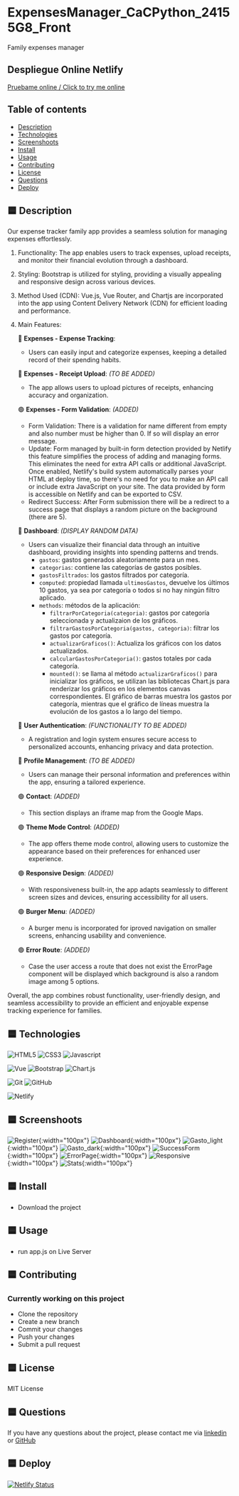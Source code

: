 # ExpensesManager_CaCPython_24155G8_Front

Family expenses manager

<h2>Despliegue Online Netlify</h2>
<a href="https://expensesmanagercacpython24155g8front.netlify.app/" target="_blank">Pruebame online / Click to try me online</a>

## Table of contents
- [Description](#-description)
- [Technologies](#-technologies)
- [Screenshoots](#-screenshoots)
- [Install](#-install)
- [Usage](#-usage)
- [Contributing](#-contributing)
- [License](#-license)
- [Questions](#-questions)
- [Deploy](#-deploy)

## 🟦 Description

Our expense tracker family app provides a seamless solution for managing expenses effortlessly.

1. Functionality: The app enables users to track expenses, upload receipts, and monitor their financial evolution through a dashboard.

2. Styling: Bootstrap is utilized for styling, providing a visually appealing and responsive design across various devices.

3. Method Used (CDN): Vue.js, Vue Router, and Chartjs are incorporated into the app using Content Delivery Network (CDN) for efficient loading and performance.

4. Main Features:

    🔷 **Expenses - Expense Tracking**: 
    - Users can easily input and categorize expenses, keeping a detailed record of their spending habits.
  
    🔴 **Expenses - Receipt Upload**: *(TO BE ADDED)*
    - The app allows users to upload pictures of receipts, enhancing accuracy and organization.
  
    🟢 **Expenses - Form Validation**: *(ADDED)*
    - Form Validation: There is a validation for name different from empty and also number must be higher than 0. If so will display an error message.
    - Update: Form managed by built-in form detection provided by Netlify this feature simplifies the process of adding and managing forms. This eliminates the need for extra API calls or additional JavaScript. Once enabled, Netlify's build system automatically parses your HTML at deploy time, so there's no need for you to make an API call or include extra JavaScript on your site. The data provided by form is accessible on Netlify and can be exported to CSV.
    - Redirect Success: After Form submission there will be a redirect to a success page that displays a random picture on the background (there are 5).
  
    🔷 **Dashboard**: *(DISPLAY RANDOM DATA)*
    - Users can visualize their financial data through an intuitive dashboard, providing insights into spending patterns and trends.
        - `gastos`: gastos generados aleatoriamente para un mes.
        - `categorias`: contiene las categorías de gastos posibles.
        - `gastosFiltrados`:  los gastos filtrados por categoría.
        - `computed`: propiedad llamada `ultimosGastos`,  devuelve los últimos 10 gastos, ya sea por categoría o todos si no hay ningún filtro aplicado.
        - `methods`: métodos de la aplicación:
          - `filtrarPorCategoria(categoria)`: gastos por categoría seleccionada y actualizaion de los gráficos.
          - `filtrarGastosPorCategoria(gastos, categoria)`: filtrar los gastos por categoría.
          - `actualizarGraficos()`: Actualiza los gráficos con los datos actualizados.
          - `calcularGastosPorCategoria()`: gastos totales por cada categoría.
          - `mounted()`: se llama al método `actualizarGraficos()` para inicializar los gráficos, se utilizan las bibliotecas Chart.js para renderizar los gráficos en los elementos canvas correspondientes. El gráfico de barras muestra los gastos por categoría, mientras que el gráfico de líneas muestra la evolución de los gastos a lo largo del tiempo.
    
    🔶 **User Authentication**: *(FUNCTIONALITY TO BE ADDED)*
    - A registration and login system ensures secure access to personalized accounts, enhancing privacy and data protection.
  
    🔶 **Profile Management**: *(TO BE ADDED)*
    - Users can manage their personal information and preferences within the app, ensuring a tailored experience.
  
    🟢  **Contact**: *(ADDED)*
    - This section displays an iframe map from the Google Maps.
  
    🟢  **Theme Mode Control**: *(ADDED)*
    - The app offers theme mode control, allowing users to customize the appearance based on their preferences for enhanced user experience.
  
    🟢  **Responsive Design**: *(ADDED)*
    - With responsiveness built-in, the app adapts seamlessly to different screen sizes and devices, ensuring accessibility for all users.
  
    🟢  **Burger Menu**: *(ADDED)*
    - A burger menu is incorporated for iproved navigation on smaller screens, enhancing usability and convenience.
  
    🟢  **Error Route**: *(ADDED)*
    - Case the user access a route that does not exist the ErrorPage component will be displayed which background is also a random image among 5 options.

Overall, the app combines robust functionality, user-friendly design, and seamless accessibility to provide an efficient and enjoyable expense tracking experience for families.

## 🟦 Technologies

![HTML5](https://img.shields.io/badge/HTML5-E34F26?style=for-the-badge&logo=html5&logoColor=E34F26&labelColor=101010&color=E34F26)
![CSS3](https://img.shields.io/badge/CSS3-1572B6?style=for-the-badge&logo=css3&logoColor=1572B6&labelColor=101010)
![Javascript](https://img.shields.io/badge/JavaScript-F7DF1E?style=for-the-badge&logo=javascript&logoColor=F7DF1E&labelColor=101010)

![Vue](https://img.shields.io/badge/Vue-4FC08D?style=for-the-badge&logo=vuedotjs&logoColor=4FC08D&labelColor=101010)
![Bootstrap](https://img.shields.io/badge/Bootstrap-7952B3?style=for-the-badge&logo=bootstrap&logoColor=7952B3&labelColor=101010)
![Chart.js](https://img.shields.io/badge/Chart.js-FF6384?style=for-the-badge&logo=Chart.js&logoColor=FF6384&labelColor=101010)

![Git](https://img.shields.io/badge/Git-F05032?style=for-the-badge&logo=Git&logoColor=F05032&labelColor=101010)
![GitHub](https://img.shields.io/badge/GitHub-181717?style=for-the-badge&logo=GitHub&logoColor=white&labelColor=101010)

![Netlify](https://img.shields.io/badge/Netlify-00C7B7?style=for-the-badge&logo=Netlify&logoColor=00C7B7&labelColor=101010)

## 🟦 Screenshoots
![Register](/assets/images/screenshots/register.png){:width="100px"}
![Dashboard](/assets/images/screenshots/dash.png){:width="100px"}
![Gasto_light](/assets/images/screenshots/gasto_light.png){:width="100px"}
![Gasto_dark](/assets/images/screenshots/gasto_dark.png){:width="100px"}
![SuccessForm](/assets/images/screenshots/successform.png){:width="100px"}
![ErrorPage](/assets/images/screenshots/errorpage.png){:width="100px"}
![Responsive](/assets/images/screenshots/responsive.png){:width="100px"}
![Stats](/assets/images/screenshots/stats.png){:width="100px"}

## 🟦 Install
- Download the project

## 🟦 Usage
- run app.js on Live Server 
## 🟦 Contributing
### Currently working on this project
- Clone the repository
- Create a new branch
- Commit your changes
- Push your changes
- Submit a pull request
<!-- ### Future working strategy
- Fork the repository
- Create a new branch
- Commit your changes
- Push to your fork
- Submit a pull request -->
## 🟦 License
MIT License

## 🟦 Questions
If you have any questions about the project, please contact me via [linkedin](https://www.linkedin.com/in/sergio-martinez-cuesta/) or [GitHub](https://github.com/Ssergiomc)

## 🟦 Deploy
[![Netlify Status](https://api.netlify.com/api/v1/badges/2944f649-e79f-497f-9f04-b1fcbd9775a3/deploy-status)](https://app.netlify.com/sites/expensesmanagercacpython24155g8front/deploys)
